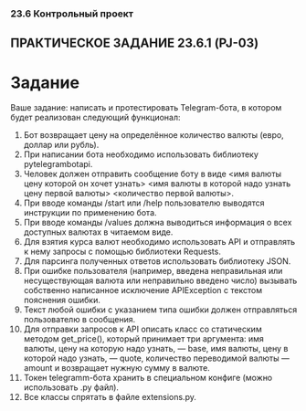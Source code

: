 ### 23.6 Контрольный проект
## ПРАКТИЧЕСКОЕ ЗАДАНИЕ 23.6.1 (PJ-03)
# Задание
Ваше задание: написать и протестировать Telegram-бота, в котором будет реализован следующий функционал:
1. Бот возвращает цену на определённое количество валюты (евро, доллар или рубль).
2. При написании бота необходимо использовать библиотеку pytelegrambotapi.
3. Человек должен отправить сообщение боту в виде <имя валюты цену которой он хочет узнать> 
<имя валюты в которой надо узнать цену первой валюты> <количество первой валюты>.
4. При вводе команды /start или /help пользователю выводятся инструкции по применению бота.
5. При вводе команды /values должна выводиться информация о всех доступных валютах в читаемом виде.
6. Для взятия курса валют необходимо использовать API и отправлять к нему запросы с помощью библиотеки Requests.
7. Для парсинга полученных ответов использовать библиотеку JSON.
8. При ошибке пользователя (например, введена неправильная или несуществующая валюта или неправильно введено число) 
вызывать собственно написанное исключение APIException с текстом пояснения ошибки. 
9. Текст любой ошибки с указанием типа ошибки должен отправляться пользователю в сообщения. 
10. Для отправки запросов к API описать класс со статическим методом get_price(), 
который принимает три аргумента: имя валюты, цену на которую надо узнать, — base, имя валюты, 
цену в которой надо узнать, — quote, количество переводимой валюты — amount и возвращает нужную сумму в валюте.
11. Токен telegramm-бота хранить в специальном конфиге (можно использовать .py файл).
12. Все классы спрятать в файле extensions.py.